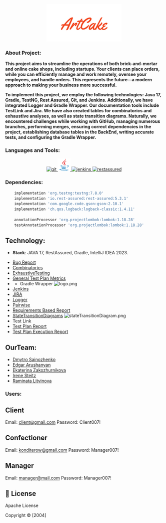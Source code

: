 <h4 align="center">
  <img alt="logo" src="src/test/resources/git/logo.png">
</h4>
<strong>
<h3 align="left">About Project:</h3>
This project aims to streamline the operations of both brick-and-mortar and online cake shops, including startups. Your clients can place orders, while you can efficiently manage and work remotely, oversee your employees, and handle orders. This represents the future—a modern approach to making your business more successful.

To implement this project, we employ the following technologies: Java 17, Gradle, TestNG, Rest Assured, Git, and Jenkins. Additionally, we have integrated Logger and Gradle Wrapper. Our documentation tools include TestLink and Jira. We have also created tables for combinatorics and exhaustive analyses, as well as state transition diagrams. Naturally, we encountered challenges while working with GitHub, managing numerous branches, performing merges, ensuring correct dependencies in the project, establishing database tables in the BackEnd, writing accurate tests, and configuring the Gradle Wrapper.
</strong>

<h3 align="left">Languages and Tools:</h3>
<div align="center">
    <a href="https://git-scm.com/" target="_blank" rel="noreferrer">
        <img src="https://www.vectorlogo.zone/logos/git-scm/git-scm-icon.svg" alt="git" width="40" height="40"/>
    </a>
    <a href="https://www.java.com" target="_blank" rel="noreferrer">
        <img src="https://raw.githubusercontent.com/devicons/devicon/master/icons/java/java-original.svg" alt="java" width="40" height="40"/>
    </a>
    <a href="https://www.jenkins.io" target="_blank" rel="noreferrer">
        <img src="https://www.vectorlogo.zone/logos/jenkins/jenkins-icon.svg" alt="jenkins" width="40" height="40"/>
    </a>
    <a href="https://rest-assured.io/" target="_blank" rel="noreferrer">
        <img src="https://rest-assured.io/img/logo-transparent.png" alt="restassured" width="40" height="40"/>
    </a>
</div>

### Dependencies:

```gradle
    implementation 'org.testng:testng:7.8.0'
    implementation 'io.rest-assured:rest-assured:5.3.1'
    implementation 'com.google.code.gson:gson:2.10.1'
    implementation 'ch.qos.logback:logback-classic:1.4.11'

    annotationProcessor 'org.projectlombok:lombok:1.18.28'
    testAnnotationProcessor 'org.projectlombok:lombok:1.18.28'
``` 

## Technology:
- **Stack**: JAVA 17, RestAssured, Gradle, IntelliJ IDEA 2023. 
* [Bug Report](https://drive.google.com/file/d/1lGPW8iyS4zUpa70Hw-4em2RsYXvpv1Mi/view?usp=sharing)
* [Combinatorics](https://docs.google.com/spreadsheets/d/1zQ0h7WvOutvFR0TaTQO4spvBDTTDVvL-/edit?usp=sharing&ouid=108218146103269297215&rtpof=true&sd=true)
* [ExhaustiveTesting](https://docs.google.com/spreadsheets/d/1PtDNVdbnNxmiD69ewNuRi4A8x2tJqN62/edit?usp=sharing&ouid=108218146103269297215&rtpof=true&sd=true)
* [General Test Plan Metrics](https://drive.google.com/file/d/1l5gXy35zWAKsr7RjzLtw9ZZZeCBFfChg/view?usp=sharing)
* * Gradle Wrapper
    ![logo.png](https://github.com/OlegKarimov/ArtCake_QA/blob/features/G4-138-Readme/src/test/resources/git/test%20coverage.png)
* [Jenkins](https://drive.google.com/drive/folders/1Get40_tXR1Wmo7HLJSCK34BudPxlEzGN?usp=sharing)
* [JIRA](https://ait-learn.atlassian.net/jira/software/projects/G4/boards/17)
* [Logger](https://drive.google.com/file/d/1GUH7oS-nrXQEUSlXimil_jF8ypImt6I3/view?usp=sharing)
* [Pairwise](https://docs.google.com/spreadsheets/d/1zQ0h7WvOutvFR0TaTQO4spvBDTTDVvL-/edit#gid=1885963630)
* [Requirements Based Report](https://drive.google.com/file/d/1FZiN9wOGxqk_U9-wMzZmyjYtgNmR2bC8/view?usp=sharing)
* [StateTransitionDiagrams](https://drive.google.com/file/d/1jCZeOHxK_pK9AB5j_re0mh_bIjYfGGzv/view)
![stateTransitionDiagram.png](https://github.com/OlegKarimov/ArtCake_QA/blob/features/G4-138-Readme/src/test/resources/git/stateTransitionDiagram.png)
* Test Link
* [Test Plan Report](https://drive.google.com/file/d/1srbKHofVE97yTG6mZHDZ7fMvi9I4k_5I/view?usp=sharing)
* [Test Plan Execution Report](https://drive.google.com/file/d/1LnPq4JpGQjOs89F_q_WbvYf-wNmiAe4L/view?usp=sharing)


## OurTeam:
* [Dmytro Sainozhenko](https://github.com/Sainozhenko)
* [Edgar Arushanyan](https://github.com/Edgar-Arushanyan)
* [Ekaterina Zakozhurnikova](https://github.com/ezakozhurnikova)
* [Irene Steitz](https://github.com/Main77x)
* [Raminata Litvinova](https://github.com/Raminata)



### Users:
## Client
Email: client@gmail.com
Password: Client007!

## Confectioner
Email: konditerow@gmail.com
Password: Manager007!

## Manager
Email: manager@mail.com
Password: Manager007!
## 📝 License

Apache License

Copyright © [2004]<br />
